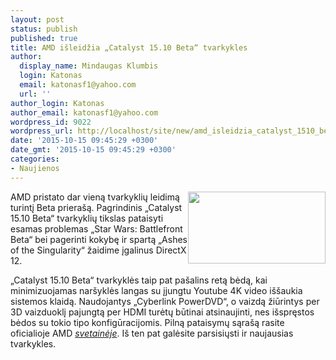 ```yaml
---
layout: post
status: publish
published: true
title: AMD išleidžia „Catalyst 15.10 Beta“ tvarkykles
author:
  display_name: Mindaugas Klumbis
  login: Katonas
  email: katonasf1@yahoo.com
  url: ''
author_login: Katonas
author_email: katonasf1@yahoo.com
wordpress_id: 9022
wordpress_url: http://localhost/site/new/amd_isleidzia_catalyst_1510_beta_tvarkykles/
date: '2015-10-15 09:45:29 +0300'
date_gmt: '2015-10-15 09:45:29 +0300'
categories:
- Naujienos
---
```

<p>
	<img alt="" src="http://technews.lt/userfiles/54a.jpg" style="width: 220px; height: 115px; float: right;" />AMD pristato dar vieną tvarkyklių leidimą turintį Beta priera&scaron;ą. Pagrindinis &bdquo;Catalyst 15.10 Beta&ldquo; tvarkyklių tikslas pataisyti esamas problemas &bdquo;Star Wars: Battlefront Beta&ldquo; bei pagerinti kokybę ir spartą &bdquo;Ashes of the Singularity&ldquo; žaidime įgalinus DirectX 12.</p>
<p>
	&bdquo;Catalyst 15.10 Beta&ldquo; tvarkyklės taip pat pa&scaron;alins retą bėdą, kai minimizuojamas nar&scaron;yklės langas su įjungtu Youtube 4K video i&scaron;&scaron;aukia sistemos klaidą. Naudojantys &bdquo;Cyberlink PowerDVD&ldquo;, o vaizdą žiūrintys per 3D vaizduoklį pajungtą per HDMI turėtų būtinai atsinaujinti, nes i&scaron;spręstos bėdos su tokio tipo konfigūracijomis. Pilną pataisymų sąra&scaron;ą rasite oficialioje AMD <em><a href="http://support.amd.com/en-us/kb-articles/Pages/latest-catalyst-windows-beta.aspx">svetainėje</a></em>. I&scaron; ten pat galėsite parsisiųsti ir naujausias tvarkykles.</p>
